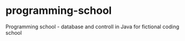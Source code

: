 # programming-school
Programming school - database and controll in Java for fictional coding school
